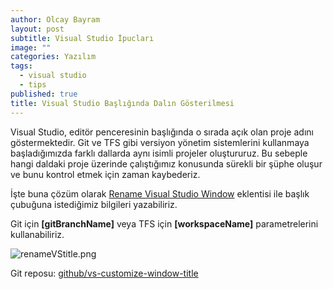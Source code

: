 ```yaml
---
author: Olcay Bayram
layout: post
subtitle: Visual Studio İpucları
image: ""
categories: Yazılım
tags: 
  - visual studio
  - tips
published: true
title: Visual Studio Başlığında Dalın Gösterilmesi
---
```

Visual Studio, editör penceresinin başlığında o sırada açık olan proje adını göstermektedir. Git ve TFS gibi versiyon yönetim sistemlerini kullanmaya başladığımızda farklı dallarda aynı isimli projeler oluştururuz. Bu sebeple hangi daldaki proje üzerinde çalıştığımız konusunda sürekli bir şüphe oluşur ve bunu kontrol etmek için zaman kaybederiz.

İşte buna çözüm olarak [Rename Visual Studio Window](https://visualstudiogallery.msdn.microsoft.com/f3f23845-5b1e-4811-882f-60b7181fa6d6) eklentisi ile başlık çubuğuna istediğimiz bilgileri yazabiliriz.

Git için **[gitBranchName]** veya TFS için **[workspaceName]** parametrelerini kullanabiliriz.

<!--more-->

![renameVStitle.png]({{site.baseurl}}/img/renameVStitle.png)

Git reposu: [github/vs-customize-window-title](https://github.com/mayerwin/vs-customize-window-title)